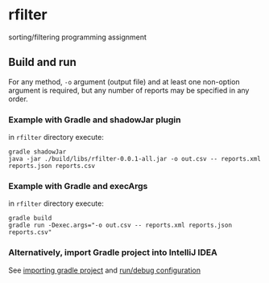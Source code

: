 # rfilter
sorting/filtering programming assignment

## Build and run

For any method, `-o` argument (output file) and at least one non-option argument is required, but any number of reports may be specified in any order.

### Example with Gradle and shadowJar plugin
in `rfilter` directory execute:
```
gradle shadowJar
java -jar ./build/libs/rfilter-0.0.1-all.jar -o out.csv -- reports.xml reports.json reports.csv
```

### Example with Gradle and execArgs
in `rfilter` directory execute:
```
gradle build
gradle run -Dexec.args="-o out.csv -- reports.xml reports.json reports.csv"
```

### Alternatively, import Gradle project into IntelliJ IDEA
See [importing gradle project](https://www.jetbrains.com/help/idea/2016.1/importing-project-from-gradle-model.html)
and [run/debug configuration](https://www.jetbrains.com/help/idea/2016.1/run-debug-configuration-application.html)


